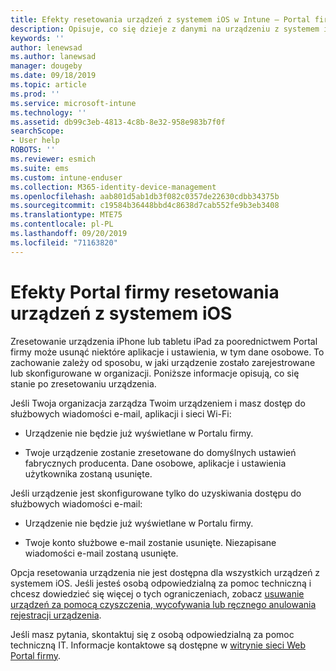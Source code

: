 ```yaml
---
title: Efekty resetowania urządzeń z systemem iOS w Intune — Portal firmy | Microsoft Docs
description: Opisuje, co się dzieje z danymi na urządzeniu z systemem iOS po jego zresetowaniu w Intune — Portal firmy.
keywords: ''
author: lenewsad
ms.author: lanewsad
manager: dougeby
ms.date: 09/18/2019
ms.topic: article
ms.prod: ''
ms.service: microsoft-intune
ms.technology: ''
ms.assetid: db99c3eb-4813-4c8b-8e32-958e983b7f0f
searchScope:
- User help
ROBOTS: ''
ms.reviewer: esmich
ms.suite: ems
ms.custom: intune-enduser
ms.collection: M365-identity-device-management
ms.openlocfilehash: aab801d5ab1db3f082c0357de22630cdbb34375b
ms.sourcegitcommit: c19584b36448bbd4c8638d7cab552fe9b3eb3408
ms.translationtype: MTE75
ms.contentlocale: pl-PL
ms.lasthandoff: 09/20/2019
ms.locfileid: "71163820"
---
```

# <a name="effects-of-company-portal-ios-device-reset"></a>Efekty Portal firmy resetowania urządzeń z systemem iOS 

Zresetowanie urządzenia iPhone lub tabletu iPad za poorednictwem Portal firmy może usunąć niektóre aplikacje i ustawienia, w tym dane osobowe. To zachowanie zależy od sposobu, w jaki urządzenie zostało zarejestrowane lub skonfigurowane w organizacji. Poniższe informacje opisują, co się stanie po zresetowaniu urządzenia.  

Jeśli Twoja organizacja zarządza Twoim urządzeniem i masz dostęp do służbowych wiadomości e-mail, aplikacji i sieci Wi-Fi:

- Urządzenie nie będzie już wyświetlane w Portalu firmy.  

- Twoje urządzenie zostanie zresetowane do domyślnych ustawień fabrycznych producenta. Dane osobowe, aplikacje i ustawienia użytkownika zostaną usunięte.

Jeśli urządzenie jest skonfigurowane tylko do uzyskiwania dostępu do służbowych wiadomości e-mail:

- Urządzenie nie będzie już wyświetlane w Portalu firmy.  

- Twoje konto służbowe e-mail zostanie usunięte. Niezapisane wiadomości e-mail zostaną usunięte.   

Opcja resetowania urządzenia nie jest dostępna dla wszystkich urządzeń z systemem iOS. Jeśli jesteś osobą odpowiedzialną za pomoc techniczną i chcesz dowiedzieć się więcej o tych ograniczeniach, zobacz [usuwanie urządzeń za pomocą czyszczenia, wycofywania lub ręcznego anulowania rejestracji urządzenia](https://docs.microsoft.com/intune/devices-wipe).  

Jeśli masz pytania, skontaktuj się z osobą odpowiedzialną za pomoc techniczną IT. Informacje kontaktowe są dostępne w [witrynie sieci Web Portal firmy](https://go.microsoft.com/fwlink/?linkid=2010980).
